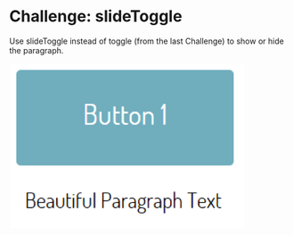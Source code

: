 # Challenge: slideToggle

Use slideToggle instead of toggle (from the last Challenge) to show or hide the paragraph.

![button-paragraph](img/button-paragraph.png)